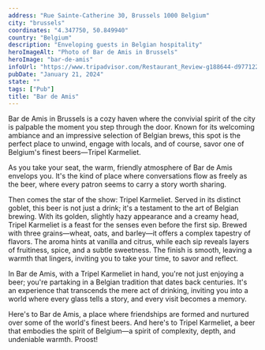 ```yaml
---
address: "Rue Sainte-Catherine 30, Brussels 1000 Belgium"
city: "brussels"
coordinates: "4.347750, 50.849940"
country: "Belgium"
description: "Enveloping guests in Belgian hospitality"
heroImageAlt: "Photo of Bar de Amis in Brussels"
heroImage: "bar-de-amis"
infoUrl: "https://www.tripadvisor.com/Restaurant_Review-g188644-d9771225-Reviews-Bar_Des_Amis-Brussels.html"
pubDate: "January 21, 2024"
state: ""
tags: ["Pub"]
title: "Bar de Amis"
---
```


Bar de Amis in Brussels is a cozy haven where the convivial spirit of the city is palpable the moment you step through the door. Known for its welcoming ambiance and an impressive selection of Belgian brews, this spot is the perfect place to unwind, engage with locals, and of course, savor one of Belgium's finest beers—Tripel Karmeliet.

As you take your seat, the warm, friendly atmosphere of Bar de Amis envelops you. It's the kind of place where conversations flow as freely as the beer, where every patron seems to carry a story worth sharing.

Then comes the star of the show: Tripel Karmeliet. Served in its distinct goblet, this beer is not just a drink; it's a testament to the art of Belgian brewing. With its golden, slightly hazy appearance and a creamy head, Tripel Karmeliet is a feast for the senses even before the first sip. Brewed with three grains—wheat, oats, and barley—it offers a complex tapestry of flavors. The aroma hints at vanilla and citrus, while each sip reveals layers of fruitiness, spice, and a subtle sweetness. The finish is smooth, leaving a warmth that lingers, inviting you to take your time, to savor and reflect.

In Bar de Amis, with a Tripel Karmeliet in hand, you're not just enjoying a beer; you're partaking in a Belgian tradition that dates back centuries. It's an experience that transcends the mere act of drinking, inviting you into a world where every glass tells a story, and every visit becomes a memory.

Here's to Bar de Amis, a place where friendships are formed and nurtured over some of the world's finest beers. And here's to Tripel Karmeliet, a beer that embodies the spirit of Belgium—a spirit of complexity, depth, and undeniable warmth. Proost!
